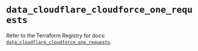 # `data_cloudflare_cloudforce_one_requests`

Refer to the Terraform Registry for docs: [`data_cloudflare_cloudforce_one_requests`](https://registry.terraform.io/providers/cloudflare/cloudflare/5.11.0/docs/data-sources/cloudforce_one_requests).
